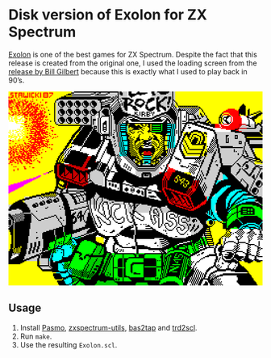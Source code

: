 # Disk version of Exolon for ZX Spectrum

[Exolon](https://worldofspectrum.org/infoseekid.cgi?id=0001686) is one of the best games for ZX Spectrum. Despite the fact that this release is created from the original one, I used the loading screen from the [release by Bill Gilbert](https://spectrum4ever.org/fulltape.php?go=releases&id=4&by=cracker) because this is exactly what I used to play back in 90’s.

<p align="center">
    <img src="https://raw.githubusercontent.com/morozov/exolon/master/png/screen.png" width="512" height="384" alt="Exolon">
</p>

## Usage

1. Install [Pasmo](http://pasmo.speccy.org/), [zxspectrum-utils](https://sourceforge.net/projects/zxspectrumutils/), [bas2tap](https://github.com/speccyorg/bas2tap) and [trd2scl](http://www.worldofspectrum.org/pub/sinclair/tools/generic/trd2scl-1.0.0.tar.gz).
2. Run `make`.
3. Use the resulting `Exolon.scl`.
